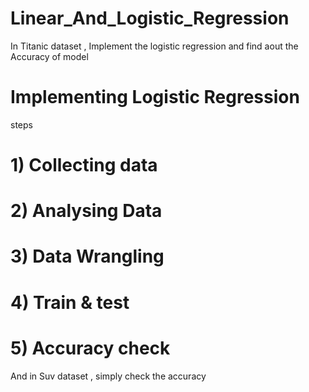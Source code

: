 # Linear_And_Logistic_Regression

In Titanic dataset , Implement the logistic regression and find aout the Accuracy of model

# Implementing Logistic Regression

steps
# 1) Collecting data

# 2) Analysing Data

# 3) Data Wrangling

# 4) Train & test

# 5) Accuracy check

And in Suv dataset , simply check the accuracy


 

